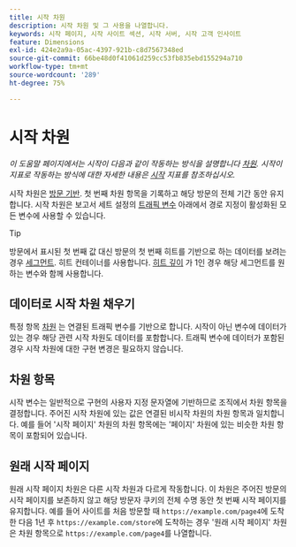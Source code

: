 ```yaml
---
title: 시작 차원
description: 시작 차원 및 그 사용을 나열합니다.
keywords: 시작 페이지, 시작 사이트 섹션, 시작 서버, 시작 고객 인사이트
feature: Dimensions
exl-id: 424e2a9a-05ac-4397-921b-c8d7567348ed
source-git-commit: 66be48d0f41061d259cc53fb835ebd155294a710
workflow-type: tm+mt
source-wordcount: '289'
ht-degree: 75%

---
```


# 시작 차원

*이 도움말 페이지에서는 시작이 다음과 같이 작동하는 방식을 설명합니다 [차원](overview.md). 시작이 지표로 작동하는 방식에 대한 자세한 내용은 [시작](../metrics/entries.md) 지표를 참조하십시오.*

시작 차원은 [방문 기반](../metrics/visits.md). 첫 번째 차원 항목을 기록하고 해당 방문의 전체 기간 동안 유지합니다. 시작 차원은 보고서 세트 설정의 [트래픽 변수](/help/admin/admin/c-manage-report-suites/c-edit-report-suites/c-traffic-variables/traffic-var.md) 아래에서 경로 지정이 활성화된 모든 변수에 사용할 수 있습니다.

>[!TIP]
>방문에서 표시된 첫 번째 값 대신 방문의 첫 번째 히트를 기반으로 하는 데이터를 보려는 경우 [세그먼트](/help/components/segmentation/seg-overview.md). 히트 컨테이너를 사용합니다. [히트 깊이](hit-depth.md) 가 1인 경우 해당 세그먼트를 원하는 변수와 함께 사용합니다.

## 데이터로 시작 차원 채우기

특정 항목 [차원](overview.md) 는 연결된 트래픽 변수를 기반으로 합니다. 시작이 아닌 변수에 데이터가 있는 경우 해당 관련 시작 차원도 데이터를 포함합니다. 트래픽 변수에 데이터가 포함된 경우 시작 차원에 대한 구현 변경은 필요하지 않습니다.

## 차원 항목

시작 변수는 일반적으로 구현의 사용자 지정 문자열에 기반하므로 조직에서 차원 항목을 결정합니다. 주어진 시작 차원에 있는 값은 연결된 비시작 차원의 차원 항목과 일치합니다. 예를 들어 &#39;시작 페이지&#39; 차원의 차원 항목에는 &#39;페이지&#39; 차원에 있는 비슷한 차원 항목이 포함되어 있습니다.

## 원래 시작 페이지

원래 시작 페이지 차원은 다른 시작 차원과 다르게 작동합니다. 이 차원은 주어진 방문의 시작 페이지를 보존하지 않고 해당 방문자 쿠키의 전체 수명 동안 첫 번째 시작 페이지를 유지합니다. 예를 들어 사이트를 처음 방문할 때 `https://example.com/page4`에 도착한 다음 1년 후 `https://example.com/store`에 도착하는 경우 &#39;원래 시작 페이지&#39; 차원은 차원 항목으로 `https://example.com/page4`를 나열합니다.
